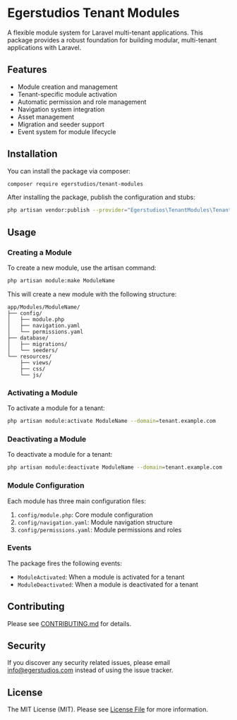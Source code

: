 # Egerstudios Tenant Modules

A flexible module system for Laravel multi-tenant applications. This package provides a robust foundation for building modular, multi-tenant applications with Laravel.

## Features

- Module creation and management
- Tenant-specific module activation
- Automatic permission and role management
- Navigation system integration
- Asset management
- Migration and seeder support
- Event system for module lifecycle

## Installation

You can install the package via composer:

```bash
composer require egerstudios/tenant-modules
```

After installing the package, publish the configuration and stubs:

```bash
php artisan vendor:publish --provider="Egerstudios\TenantModules\TenantModulesServiceProvider"
```

## Usage

### Creating a Module

To create a new module, use the artisan command:

```bash
php artisan module:make ModuleName
```

This will create a new module with the following structure:

```
app/Modules/ModuleName/
├── config/
│   ├── module.php
│   ├── navigation.yaml
│   └── permissions.yaml
├── database/
│   ├── migrations/
│   └── seeders/
└── resources/
    ├── views/
    ├── css/
    └── js/
```

### Activating a Module

To activate a module for a tenant:

```bash
php artisan module:activate ModuleName --domain=tenant.example.com
```

### Deactivating a Module

To deactivate a module for a tenant:

```bash
php artisan module:deactivate ModuleName --domain=tenant.example.com
```

### Module Configuration

Each module has three main configuration files:

1. `config/module.php`: Core module configuration
2. `config/navigation.yaml`: Module navigation structure
3. `config/permissions.yaml`: Module permissions and roles

### Events

The package fires the following events:

- `ModuleActivated`: When a module is activated for a tenant
- `ModuleDeactivated`: When a module is deactivated for a tenant

## Contributing

Please see [CONTRIBUTING.md](CONTRIBUTING.md) for details.

## Security

If you discover any security related issues, please email info@egerstudios.com instead of using the issue tracker.

## License

The MIT License (MIT). Please see [License File](LICENSE.md) for more information. 